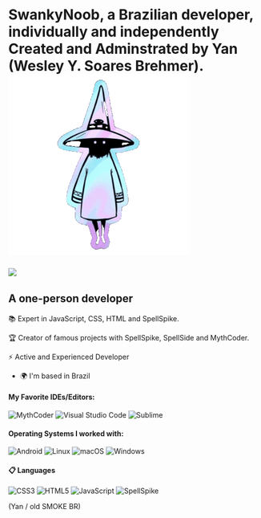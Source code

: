 SwankyNoob, a Brazilian developer, individually and independently Created and Adminstrated by Yan (Wesley Y. Soares Brehmer). ![](https://raw.githubusercontent.com/NervousGroove/NervousGroove/main/Yan-unscreen.gif)
===================================

![](https://komarev.com/ghpvc/?username=yassinbenmansour&style=flat-square)


A one-person developer
-------------
📚 Expert in JavaScript, CSS, HTML and SpellSpike. 

🏆 Creator of famous projects with SpellSpike, SpellSide and MythCoder.

⚡ Active and Experienced Developer

* 🌍  I'm based in Brazil

#### My Favorite IDEs/Editors:
![MythCoder](https://img.shields.io/badge/MythCoder-MythCoder-blue)
![Visual Studio Code](https://img.shields.io/badge/Visual%20Studio%20Code-0078d7.svg?style=for-the-badge&logo=visual-studio-code&logoColor=white)
![Sublime](https://img.shields.io/badge/Subline%20Text-Subline%20Text-orange)

#### Operating Systems I worked with:
![Android](https://img.shields.io/badge/Android-3DDC84?style=for-the-badge&logo=android&logoColor=white)
![Linux](https://img.shields.io/badge/Linux-FCC624?style=for-the-badge&logo=linux&logoColor=black)
![macOS](https://img.shields.io/badge/mac%20os-000000?style=for-the-badge&logo=macos&logoColor=F0F0F0)
![Windows](https://img.shields.io/badge/Windows-0078D6?style=for-the-badge&logo=windows&logoColor=white)

#### 📋 Languages
![CSS3](https://img.shields.io/badge/css3-%231572B6.svg?style=for-the-badge&logo=css3&logoColor=white)
![HTML5](https://img.shields.io/badge/html5-%23E34F26.svg?style=for-the-badge&logo=html5&logoColor=white)
![JavaScript](https://img.shields.io/badge/javascript-%23323330.svg?style=for-the-badge&logo=javascript&logoColor=%23F7DF1E)
![SpellSpike](https://img.shields.io/badge/SpellSpike-SpellSpike-yellow)
 

(Yan / old SMOKE BR)
